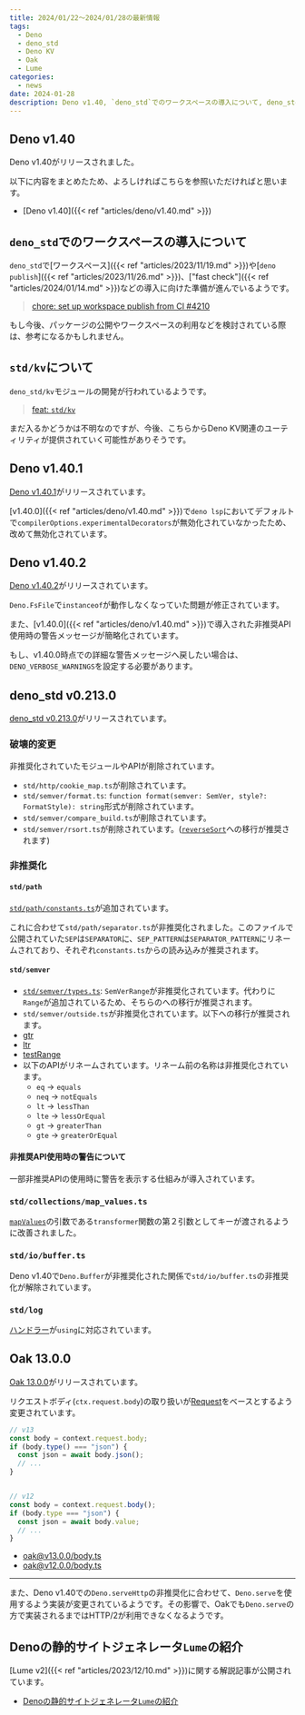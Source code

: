 ```yaml
---
title: 2024/01/22〜2024/01/28の最新情報
tags:
  - Deno
  - deno_std
  - Deno KV
  - Oak
  - Lume
categories:
  - news
date: 2024-01-28
description: Deno v1.40, `deno_std`でのワークスペースの導入について, deno_std v0.213.0 (非推奨APIの削除など), std/kvについて, Oak 13.0.0 (Fetch APIとの互換性の向上など), Denoの静的サイトジェネレータ`Lume`の紹介
---
```


## Deno v1.40

Deno v1.40がリリースされました。

以下に内容をまとめたため、よろしければこちらを参照いただければと思います。

* [Deno v1.40]({{< ref "articles/deno/v1.40.md" >}})

## `deno_std`でのワークスペースの導入について

`deno_std`で[ワークスペース]({{< ref "articles/2023/11/19.md" >}})や[`deno publish`]({{< ref "articles/2023/11/26.md" >}})、["fast check"]({{< ref "articles/2024/01/14.md" >}})などの導入に向けた準備が進んでいるようです。

> [chore: set up workspace publish from CI #4210](https://github.com/denoland/deno_std/pull/4210)

もし今後、パッケージの公開やワークスペースの利用などを検討されている際は、参考になるかもしれません。

## `std/kv`について

`deno_std/kv`モジュールの開発が行われているようです。

> [feat: `std/kv`](https://github.com/denoland/deno_std/commit/714f2fac99b2dda28b71fed3e921284836eb49b8)

まだ入るかどうかは不明なのですが、今後、こちらからDeno KV関連のユーティリティが提供されていく可能性がありそうです。

## Deno v1.40.1

[Deno v1.40.1](https://github.com/denoland/deno/releases/tag/v1.40.1)がリリースされています。

[v1.40.0]({{< ref "articles/deno/v1.40.md" >}})で`deno lsp`においてデフォルトで`compilerOptions.experimentalDecorators`が無効化されていなかったため、改めて無効化されています。

## Deno v1.40.2

[Deno v1.40.2](https://github.com/denoland/deno/releases/tag/v1.40.2)がリリースされています。

`Deno.FsFile`で`instanceof`が動作しなくなっていた問題が修正されています。

また、[v1.40.0]({{< ref "articles/deno/v1.40.md" >}})で導入された非推奨API使用時の警告メッセージが簡略化されています。

もし、v1.40.0時点での詳細な警告メッセージへ戻したい場合は、`DENO_VERBOSE_WARNINGS`を設定する必要があります。

## deno_std v0.213.0

[deno_std v0.213.0](https://github.com/denoland/deno_std/releases/tag/0.213.0)がリリースされています。

### 破壊的変更

非推奨化されていたモジュールやAPIが削除されています。

- `std/http/cookie_map.ts`が削除されています。
- `std/semver/format.ts`: `function format(semver: SemVer, style?: FormatStyle): string`形式が削除されています。
- `std/semver/compare_build.ts`が削除されています。
- `std/semver/rsort.ts`が削除されています。([`reverseSort`](https://deno.land/std@0.213.0/semver/reverse_sort.ts)への移行が推奨されます)

### 非推奨化

#### `std/path`

[`std/path/constants.ts`](https://deno.land/std@0.213.0/path/constants.ts)が追加されています。
    
これに合わせて`std/path/separator.ts`が非推奨化されました。このファイルで公開されていた`SEP`は`SEPARATOR`に、`SEP_PATTERN`は`SEPARATOR_PATTERN`にリネームされており、それぞれ`constants.ts`からの読み込みが推奨されます。

#### `std/semver`

- [`std/semver/types.ts`](https://deno.land/std@0.213.0/semver/types.ts): `SemVerRange`が非推奨化されています。代わりに`Range`が追加されているため、そちらのへの移行が推奨されます。
- `std/semver/outside.ts`が非推奨化されています。以下への移行が推奨されます。
 - [gtr](https://deno.land/std@0.213.0/semver/gtr.ts)
 - [ltr](https://deno.land/std@0.213.0/semver/ltr.ts)
 - [testRange](https://deno.land/std@0.213.0/semver/test_range.ts)
- 以下のAPIがリネームされています。リネーム前の名称は非推奨化されています。
  - `eq` → `equals`
  - `neq` → `notEquals`
  - `lt` → `lessThan`
  - `lte` → `lessOrEqual`
  - `gt` → `greaterThan`
  - `gte` → `greaterOrEqual`

#### 非推奨API使用時の警告について

一部非推奨APIの使用時に警告を表示する仕組みが導入されています。

### `std/collections/map_values.ts`

[`mapValues`](https://deno.land/std@0.213.0/collections/map_values.ts)の引数である`transformer`関数の第２引数としてキーが渡されるように改善されました。

### `std/io/buffer.ts`

Deno v1.40で`Deno.Buffer`が非推奨化された関係で`std/io/buffer.ts`の非推奨化が解除されています。

### `std/log`

[ハンドラー](https://deno.land/std@0.213.0/log/base_handler.ts)が`using`に対応されています。

## Oak 13.0.0

[Oak 13.0.0](https://github.com/oakserver/oak/commit/172fdd08318735ce1f7edfc9999525a3e6ab0eb4)がリリースされています。

リクエストボディ(`ctx.request.body`)の取り扱いが[Request](https://developer.mozilla.org/en-US/docs/Web/API/Request)をベースとするよう変更されています。

```javascript
// v13
const body = context.request.body;
if (body.type() === "json") {
  const json = await body.json();
  // ...
}


// v12
const body = context.request.body();
if (body.type === "json") {
  const json = await body.value;
  // ...
}
```

- [oak@v13.0.0/body.ts](https://deno.land/x/oak@v13.0.0/body.ts?s=Body)
- [oak@v12.0.0/body.ts](https://deno.land/x/oak@v12.0.0/body.ts?s=Body)

---

また、Deno v1.40での`Deno.serveHttp`の非推奨化に合わせて、`Deno.serve`を使用するよう実装が変更されているようです。その影響で、Oakでも`Deno.serve`の方で実装されるまではHTTP/2が利用できなくなるようです。

## Denoの静的サイトジェネレータ`Lume`の紹介

[Lume v2]({{< ref "articles/2023/12/10.md" >}})に関する解説記事が公開されています。

- [Denoの静的サイトジェネレータ`Lume`の紹介](https://zenn.dev/monicle/articles/94f815e15eca87)
